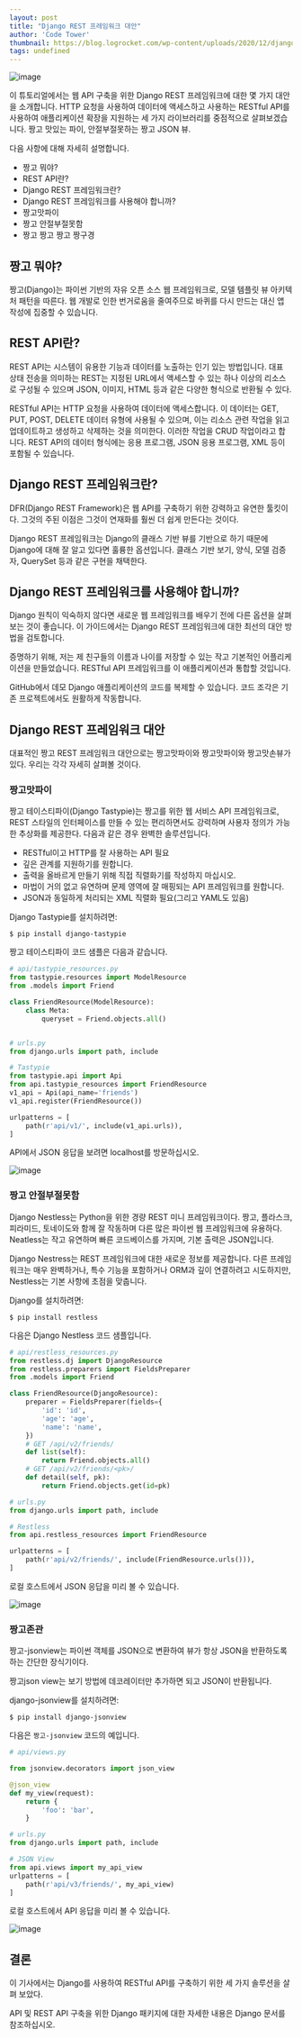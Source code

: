 ```yaml
---
layout: post
title: "Django REST 프레임워크 대안"
author: 'Code Tower'
thumbnail: https://blog.logrocket.com/wp-content/uploads/2020/12/django-rest-framework-alternatives.png
tags: undefined
---
```



![image](https://i2.wp.com/blog.logrocket.com/wp-content/uploads/2020/12/django-rest-framework-alternatives.png?fit=730%2C487&ssl=1)

이 튜토리얼에서는 웹 API 구축을 위한 Django REST 프레임워크에 대한 몇 가지 대안을 소개합니다. HTTP 요청을 사용하여 데이터에 액세스하고 사용하는 RESTful API를 사용하여 애플리케이션 확장을 지원하는 세 가지 라이브러리를 중점적으로 살펴보겠습니다. 짱고 맛있는 파이, 안절부절못하는 짱고 JSON 뷰.

다음 사항에 대해 자세히 설명합니다.

- 짱고 뭐야?
- REST API란?
- Django REST 프레임워크란?
- Django REST 프레임워크를 사용해야 합니까?
- 짱고맛파이
- 짱고 안절부절못함
- 짱고 짱고 짱고 짱구경

## 짱고 뭐야?

짱고(Django)는 파이썬 기반의 자유 오픈 소스 웹 프레임워크로, 모델 템플릿 뷰 아키텍처 패턴을 따른다. 웹 개발로 인한 번거로움을 줄여주므로 바퀴를 다시 만드는 대신 앱 작성에 집중할 수 있습니다.

## REST API란?

REST API는 시스템이 유용한 기능과 데이터를 노출하는 인기 있는 방법입니다. 대표 상태 전송을 의미하는 REST는 지정된 URL에서 액세스할 수 있는 하나 이상의 리소스로 구성될 수 있으며 JSON, 이미지, HTML 등과 같은 다양한 형식으로 반환될 수 있다.

RESTful API는 HTTP 요청을 사용하여 데이터에 액세스합니다. 이 데이터는 GET, PUT, POST, DELETE 데이터 유형에 사용될 수 있으며, 이는 리소스 관련 작업을 읽고 업데이트하고 생성하고 삭제하는 것을 의미한다. 이러한 작업을 CRUD 작업이라고 합니다. REST API의 데이터 형식에는 응용 프로그램, JSON 응용 프로그램, XML 등이 포함될 수 있습니다.

## Django REST 프레임워크란?

DFR(Django REST Framework)은 웹 API를 구축하기 위한 강력하고 유연한 툴킷이다. 그것의 주된 이점은 그것이 연재화를 훨씬 더 쉽게 만든다는 것이다.

Django REST 프레임워크는 Django의 클래스 기반 뷰를 기반으로 하기 때문에 Django에 대해 잘 알고 있다면 훌륭한 옵션입니다. 클래스 기반 보기, 양식, 모델 검증자, QuerySet 등과 같은 구현을 채택한다.

## Django REST 프레임워크를 사용해야 합니까?

Django 원칙이 익숙하지 않다면 새로운 웹 프레임워크를 배우기 전에 다른 옵션을 살펴보는 것이 좋습니다. 이 가이드에서는 Django REST 프레임워크에 대한 최선의 대안 방법을 검토합니다.

증명하기 위해, 저는 제 친구들의 이름과 나이를 저장할 수 있는 작고 기본적인 어플리케이션을 만들었습니다. RESTful API 프레임워크를 이 애플리케이션과 통합할 것입니다.

GitHub에서 데모 Django 애플리케이션의 코드를 복제할 수 있습니다. 코드 조각은 기존 프로젝트에서도 원활하게 작동합니다.

## Django REST 프레임워크 대안

대표적인 짱고 REST 프레임워크 대안으로는 짱고맛파이와 짱고맛파이와 짱고맛손뷰가 있다. 우리는 각각 자세히 살펴볼 것이다.

### 짱고맛파이

짱고 테이스티파이(Django Tastypie)는 짱고를 위한 웹 서비스 API 프레임워크로, REST 스타일의 인터페이스를 만들 수 있는 편리하면서도 강력하며 사용자 정의가 가능한 추상화를 제공한다. 다음과 같은 경우 완벽한 솔루션입니다.

- RESTful이고 HTTP를 잘 사용하는 API 필요
- 깊은 관계를 지원하기를 원합니다.
- 출력을 올바르게 만들기 위해 직접 직렬화기를 작성하지 마십시오.
- 마법이 거의 없고 유연하며 문제 영역에 잘 매핑되는 API 프레임워크를 원합니다.
- JSON과 동일하게 처리되는 XML 직렬화 필요(그리고 YAML도 있음)

Django Tastypie를 설치하려면:

```shell
$ pip install django-tastypie
```

짱고 테이스티파이 코드 샘플은 다음과 같습니다.

```python
# api/tastypie_resources.py
from tastypie.resources import ModelResource
from .models import Friend

class FriendResource(ModelResource):
    class Meta:
        queryset = Friend.objects.all()


# urls.py
from django.urls import path, include

# Tastypie
from tastypie.api import Api
from api.tastypie_resources import FriendResource
v1_api = Api(api_name='friends')
v1_api.register(FriendResource())

urlpatterns = [
    path(r'api/v1/', include(v1_api.urls)),
]
```

API에서 JSON 응답을 보려면 localhost를 방문하십시오.

![image](https://i2.wp.com/blog.logrocket.com/wp-content/uploads/2020/12/json-response-api.png?resize=422%2C417&ssl=1)

### 짱고 안절부절못함

Django Nestless는 Python을 위한 경량 REST 미니 프레임워크이다. 짱고, 플라스크, 피라미드, 토네이도와 함께 잘 작동하며 다른 많은 파이썬 웹 프레임워크에 유용하다. Neatless는 작고 유연하며 빠른 코드베이스를 가지며, 기본 출력은 JSON입니다.

Django Nestress는 REST 프레임워크에 대한 새로운 정보를 제공합니다. 다른 프레임워크는 매우 완벽하거나, 특수 기능을 포함하거나 ORM과 깊이 연결하려고 시도하지만, Nestless는 기본 사항에 초점을 맞춥니다.

Django를 설치하려면:

```shell
$ pip install restless
```

다음은 Django Nestless 코드 샘플입니다.

```python
# api/restless_resources.py
from restless.dj import DjangoResource
from restless.preparers import FieldsPreparer
from .models import Friend

class FriendResource(DjangoResource):
    preparer = FieldsPreparer(fields={
        'id': 'id',
        'age': 'age',
        'name': 'name',
    })
    # GET /api/v2/friends/
    def list(self):
        return Friend.objects.all()
    # GET /api/v2/friends/<pk>/ 
    def detail(self, pk):
        return Friend.objects.get(id=pk)

# urls.py
from django.urls import path, include

# Restless
from api.restless_resources import FriendResource

urlpatterns = [
    path(r'api/v2/friends/', include(FriendResource.urls())),
]
```

로컬 호스트에서 JSON 응답을 미리 볼 수 있습니다.

![image](https://i2.wp.com/blog.logrocket.com/wp-content/uploads/2020/12/preview-json-response.png?resize=420%2C268&ssl=1)

### 짱고존관

짱고-jsonview는 파이썬 객체를 JSON으로 변환하여 뷰가 항상 JSON을 반환하도록 하는 간단한 장식기이다.

짱고json view는 보기 방법에 데코레이터만 추가하면 되고 JSON이 반환됩니다.

django-jsonview를 설치하려면:

```shell
$ pip install django-jsonview
```

다음은 `짱고-jsonview` 코드의 예입니다.

```python
# api/views.py

from jsonview.decorators import json_view

@json_view
def my_view(request):
    return {
        'foo': 'bar',
    }

# urls.py
from django.urls import path, include

# JSON View
from api.views import my_api_view
urlpatterns = [
    path(r'api/v3/friends/', my_api_view)
]
```

로컬 호스트에서 API 응답을 미리 볼 수 있습니다.

![image](https://i2.wp.com/blog.logrocket.com/wp-content/uploads/2020/12/preview-api-response.png?resize=404%2C102&ssl=1)

## 결론

이 기사에서는 Django를 사용하여 RESTful API를 구축하기 위한 세 가지 솔루션을 살펴 보았다.

API 및 REST API 구축을 위한 Django 패키지에 대한 자세한 내용은 Django 문서를 참조하십시오.